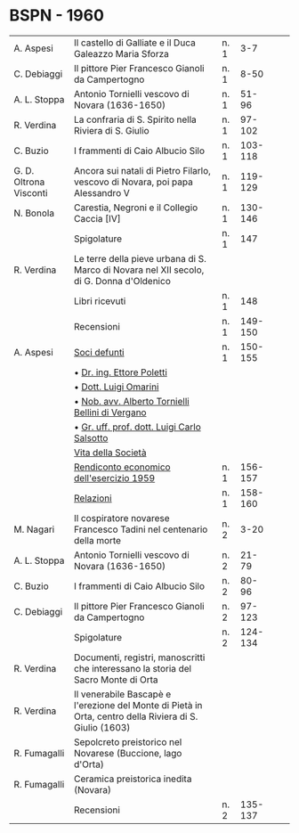 # BSPN - 1960

<table>
    <tr>
        <td>A. Aspesi</td>
        <td>Il castello di Galliate e il Duca Galeazzo Maria Sforza</td>
        <td>n. 1</td>
        <td>3-7</td>
        <td></td>
    </tr>
    <tr>
        <td>C. Debiaggi</td>
        <td>Il pittore Pier Francesco Gianoli da Campertogno</td>
        <td>n. 1</td>
        <td>8-50</td>
        <td></td>
    </tr>
    <tr>
        <td>A. L. Stoppa</td>
        <td>Antonio Tornielli vescovo di Novara (1636-1650)</td>
        <td>n. 1</td>
        <td>51-96</td>
        <td></td>
    </tr>
    <tr>
        <td>R. Verdina</td>
        <td>La confraria di S. Spirito nella Riviera di S. Giulio</td>
        <td>n. 1</td>
        <td>97-102</td>
        <td></td>
    </tr>
    <tr>
        <td>C. Buzio</td>
        <td>I frammenti di Caio Albucio Silo</td>
        <td>n. 1</td>
        <td>103-118</td>
        <td></td>
    </tr>
    <tr>
        <td>G. D. Oltrona Visconti</td>
        <td>Ancora sui natali di Pietro Filarlo, vescovo di Novara, poi papa Alessandro V</td>
        <td>n. 1</td>
        <td>119-129</td>
        <td></td>
    </tr>
    <tr>
        <td>N. Bonola</td>
        <td>Carestia, Negroni e il Collegio Caccia [IV]</td>
        <td>n. 1</td>
        <td>130-146</td>
        <td></td>
    </tr>
    <tr>
        <td></td>
        <td>Spigolature</td>
        <td>n. 1</td>
        <td>147</td>
        <td></td>
    </tr>
    <tr>
        <td>R. Verdina</td>
        <td>Le terre della pieve urbana di S. Marco di Novara nel XII secolo, di G. Donna d'Oldenico</td>
        <td></td>
        <td></td>
        <td></td>
    </tr>
    <tr>
        <td></td>
        <td>Libri ricevuti</td>
        <td>n. 1</td>
        <td>148</td>
        <td></td>
    </tr>
    <tr>
        <td></td>
        <td>Recensioni</td>
        <td>n. 1</td>
        <td>149-150</td>
        <td></td>
    </tr>
    <tr>
        <td>A. Aspesi</td>
        <td><a href="http://www.ssno.it/BSPNo/bspn_vita60.html#603">Soci defunti</a></td>
        <td>n. 1</td>
        <td>150-155</td>
        <td></td>
    </tr>
    <tr>
        <td></td>
        <td>&bullet; <a href="http://www.ssno.it/BSPNo/bspn_vita60.html#603-1">Dr. ing. Ettore Poletti</a></td>
        <td></td>
        <td></td>
        <td></td>
    </tr>
    <tr>
        <td></td>
        <td>&bullet; <a href="http://www.ssno.it/BSPNo/bspn_vita60.html#603-2">Dott. Luigi Omarini</a></td>
        <td></td>
        <td></td>
        <td></td>
    </tr>
    <tr>
        <td></td>
        <td>&bullet; <a href="http://www.ssno.it/BSPNo/bspn_vita60.html#603-3">Nob. avv. Alberto Tornielli Bellini di
            Vergano</a></td>
        <td></td>
        <td></td>
        <td></td>
    </tr>
    <tr>
        <td></td>
        <td>&bullet; <a href="http://www.ssno.it/BSPNo/bspn_vita60.html#603-4">Gr. uff. prof. dott. Luigi Carlo
            Salsotto</a>
        </td>
        <td></td>
        <td></td>
        <td></td>
    </tr>
    <tr>
        <td></td>
        <td><a href="http://www.ssno.it/BSPNo/bspn_vita60.html#600">Vita della Societ&agrave;</a></td>
        <td></td>
        <td></td>
        <td></td>
    </tr>
    <tr>
        <td></td>
        <td><a href="http://www.ssno.it/BSPNo/bspn_vita60.html#601">Rendiconto economico dell'esercizio 1959</a></td>
        <td>n. 1</td>
        <td>156-157</td>
        <td></td>
    </tr>
    <tr>
        <td></td>
        <td><a href="http://www.ssno.it/BSPNo/bspn_vita60.html#602">Relazioni</a></td>
        <td>n. 1</td>
        <td>158-160</td>
        <td></td>
    </tr>
    <tr>
        <td>M. Nagari</td>
        <td>Il cospiratore novarese Francesco Tadini nel centenario della morte</td>
        <td>n. 2</td>
        <td>3-20</td>
        <td></td>
    </tr>
    <tr>
        <td>A. L. Stoppa</td>
        <td>Antonio Tornielli vescovo di Novara (1636-1650)</td>
        <td>n. 2</td>
        <td>21-79</td>
        <td></td>
    </tr>
    <tr>
        <td>C. Buzio</td>
        <td>I frammenti di Caio Albucio Silo</td>
        <td>n. 2</td>
        <td>80-96</td>
        <td></td>
    </tr>
    <tr>
        <td>C. Debiaggi</td>
        <td>Il pittore Pier Francesco Gianoli da Campertogno</td>
        <td>n. 2</td>
        <td>97-123</td>
        <td></td>
    </tr>
    <tr>
        <td></td>
        <td>Spigolature</td>
        <td>n. 2</td>
        <td>124-134</td>
        <td></td>
    </tr>
    <tr>
        <td>R. Verdina</td>
        <td>Documenti, registri, manoscritti che interessano la storia del Sacro Monte di Orta</td>
        <td></td>
        <td></td>
        <td></td>
    </tr>
    <tr>
        <td>R. Verdina</td>
        <td>Il venerabile Bascap&egrave; e l'erezione del Monte di Piet&agrave; in Orta, centro della Riviera di S.
            Giulio (1603)
        </td>
        <td></td>
        <td></td>
        <td></td>
        <td></td>
    </tr>
    <tr>
        <td>R. Fumagalli</td>
        <td>Sepolcreto preistorico nel Novarese (Buccione, lago d'Orta)</td>
        <td></td>
        <td></td>
        <td></td>
    </tr>
    <tr>
        <td>R. Fumagalli</td>
        <td>Ceramica preistorica inedita (Novara)</td>
        <td></td>
        <td></td>
        <td></td>
    </tr>
    <tr>
        <td></td>
        <td>Recensioni</td>
        <td>n. 2</td>
        <td>135-137</td>
        <td></td>
    </tr>
</table>